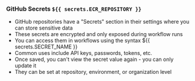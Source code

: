 ### GitHub Secrets `${{ secrets.ECR_REPOSITORY }}`

- GitHub repositories have a "Secrets" section in their settings where you can store sensitive data
- These secrets are encrypted and only exposed during workflow runs
- You can access them in workflows using the syntax ${{ secrets.SECRET_NAME }}
- Common uses include API keys, passwords, tokens, etc.
- Once saved, you can't view the secret value again - you can only update it
- They can be set at repository, environment, or organization level
